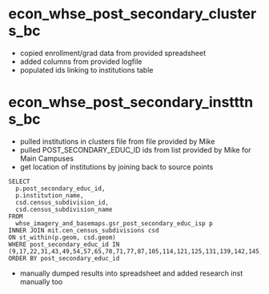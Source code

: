 # econ_whse_post_secondary_clusters_bc
- copied enrollment/grad data from provided spreadsheet
- added columns from provided logfile
- populated ids linking to institutions table

# econ_whse_post_secondary_instttns_bc
- pulled institutions in clusters file from file provided by Mike
- pulled POST_SECONDARY_EDUC_ID ids from list provided by Mike for Main Campuses
- get location of institutions by joining back to source points
```
SELECT 
  p.post_secondary_educ_id,
  p.institution_name,
  csd.census_subdivision_id,
  csd.census_subdivision_name
FROM 
  whse_imagery_and_basemaps.gsr_post_secondary_educ_isp p
INNER JOIN mit.cen_census_subdivisions csd 
ON st_within(p.geom, csd.geom)
WHERE post_secondary_educ_id IN (9,17,22,31,43,49,54,57,65,70,71,77,87,105,114,121,125,131,139,142,145,154,157,159,164)
ORDER BY post_secondary_educ_id
```
- manually dumped results into spreadsheet and added research inst manually too